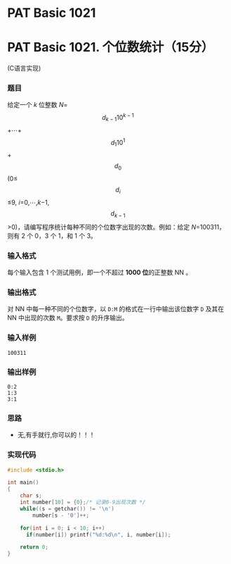 # PAT Basic 1021


# PAT Basic 1021. 个位数统计（15分）

 (C语言实现)
<!--more-->

### 题目

给定一个 *k* 位整数 *N*=$$ d_{k-1} 10^{k-1}$$+⋯+$$ d_{1} 10^{1}$$+$$ d_0 $$ (0≤ $$ d_i $$ ≤9, *i*=0,⋯,*k*−1, $$ d_{k-1} $$>0)，请编写程序统计每种不同的个位数字出现的次数。例如：给定 *N*=100311，则有 2 个 0，3 个 1，和 1 个 3。



### 输入格式

每个输入包含 1 个测试用例，即一个不超过 **1000 位**的正整数 NN 。



### 输出格式

对 NN 中每一种不同的个位数字，以 `D:M` 的格式在一行中输出该位数字 `D` 及其在 NN 中出现的次数 `M`。要求按 `D` 的升序输出。



### 输入样例

```
100311
```

### 输出样例

```
0:2
1:3
3:1
```



### 思路

- 无,有手就行,你可以的！！！

### 实现代码

```c
#include <stdio.h>

int main()
{
    char s;
    int number[10] = {0};/* 记录0-9出现次数 */
    while((s = getchar()) != '\n')
        number[s - '0']++;

    for(int i = 0; i < 10; i++) 
      if(number[i])	printf("%d:%d\n", i, number[i]);

    return 0;
}
```


